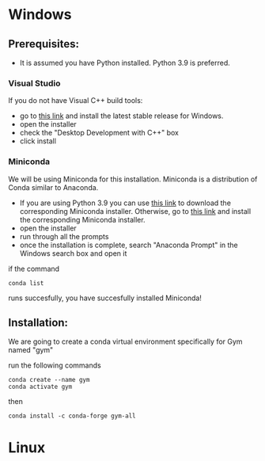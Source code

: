 # Windows
## Prerequisites:
* It is assumed you have Python installed. Python 3.9 is preferred.
### Visual Studio
If you do not have Visual C++ build tools:
* go to [this link](https://visualstudio.microsoft.com/downloads/) and install the latest stable release for Windows.
* open the installer
* check the "Desktop Development with C++" box
* click install

### Miniconda
We will be using Miniconda for this installation. Miniconda is a distribution of Conda similar to Anaconda.
* If you are using Python 3.9 you can use [this link](https://repo.anaconda.com/miniconda/Miniconda3-py39_4.12.0-Windows-x86_64.exe) to download the corresponding Miniconda installer. Otherwise, go to [this link](https://docs.conda.io/en/latest/miniconda.html) and install the corresponding Miniconda installer.
* open the installer
* run through all the prompts
* once the installation is complete, search "Anaconda Prompt" in the Windows search box and open it

if the command 
```
conda list
```
runs succesfully, you have succesfully installed Miniconda!

## Installation:
We are going to create a conda virtual environment specifically for Gym named "gym"

run the following commands
```
conda create --name gym
conda activate gym
```
then
```
conda install -c conda-forge gym-all
```
# Linux
